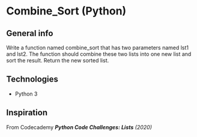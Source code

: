 # Combine_Sort (Python)

## General info
Write a function named combine_sort that has two parameters named lst1 and lst2. The function should combine these two lists into one new list and sort the result. Return the new sorted list.

## Technologies
* Python 3

## Inspiration 
From Codecademy ***Python Code Challenges: Lists*** _(2020)_

